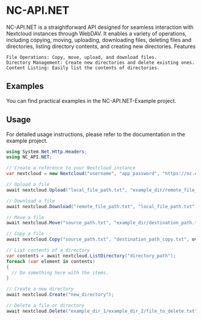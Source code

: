 # NC-API.NET

NC-API.NET is a straightforward API designed for seamless interaction with Nextcloud instances through WebDAV. It enables a variety of operations, including copying, moving, uploading, downloading files, deleting files and directories, listing directory contents, and creating new directories.
Features

    File Operations: Copy, move, upload, and download files.
    Directory Management: Create new directories and delete existing ones.
    Content Listing: Easily list the contents of directories.

## Examples

You can find practical examples in the NC-API.NET-Example project.

## Usage

For detailed usage instructions, please refer to the documentation in the example project.

```csharp
using System.Net.Http.Headers;
using NC_API.NET;

// Create a reference to your Nextcloud instance
var nextcloud = new Nextcloud("username", "app_password", "https://nc.example.org");

// Upload a file
await nextcloud.Upload("local_file_path.txt", "example_dir/remote_file_path.txt");

// Download a file
await nextcloud.Download("remote_file_path.txt", "local_file_path.txt");

// Move a file
await nextcloud.Move("source_path.txt", "example_dir/destination_path.txt", overwrite: true);

// Copy a file
await nextcloud.Copy("source_path.txt", "destination_path_copy.txt", overwrite: true);

// List contents of a directory
var contents = await nextcloud.ListDirectory("directory_path");
foreach (var element in contents)
{
  // Do something here with the items.
}

// Create a new directory
await nextcloud.Create("new_directory");

// Delete a file or directory
await nextcloud.Delete("example_dir_1/example_dir_2/file_to_delete.txt");

```
